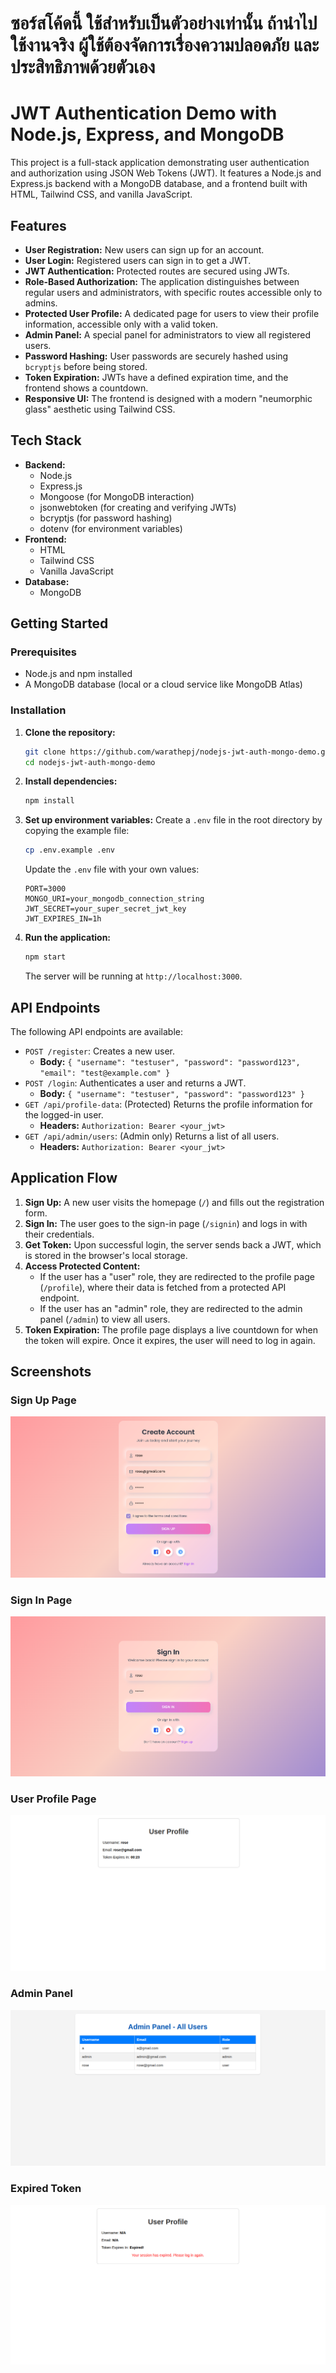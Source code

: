 # ซอร์สโค้ดนี้ ใช้สำหรับเป็นตัวอย่างเท่านั้น ถ้านำไปใช้งานจริง ผู้ใช้ต้องจัดการเรื่องความปลอดภัย และ ประสิทธิภาพด้วยตัวเอง

# JWT Authentication Demo with Node.js, Express, and MongoDB

This project is a full-stack application demonstrating user authentication and authorization using JSON Web Tokens (JWT). It features a Node.js and Express.js backend with a MongoDB database, and a frontend built with HTML, Tailwind CSS, and vanilla JavaScript.

## Features

-   **User Registration:** New users can sign up for an account.
-   **User Login:** Registered users can sign in to get a JWT.
-   **JWT Authentication:** Protected routes are secured using JWTs.
-   **Role-Based Authorization:** The application distinguishes between regular users and administrators, with specific routes accessible only to admins.
-   **Protected User Profile:** A dedicated page for users to view their profile information, accessible only with a valid token.
-   **Admin Panel:** A special panel for administrators to view all registered users.
-   **Password Hashing:** User passwords are securely hashed using `bcryptjs` before being stored.
-   **Token Expiration:** JWTs have a defined expiration time, and the frontend shows a countdown.
-   **Responsive UI:** The frontend is designed with a modern "neumorphic glass" aesthetic using Tailwind CSS.

## Tech Stack

-   **Backend:**
    -   Node.js
    -   Express.js
    -   Mongoose (for MongoDB interaction)
    -   jsonwebtoken (for creating and verifying JWTs)
    -   bcryptjs (for password hashing)
    -   dotenv (for environment variables)
-   **Frontend:**
    -   HTML
    -   Tailwind CSS
    -   Vanilla JavaScript
-   **Database:**
    -   MongoDB

## Getting Started

### Prerequisites

-   Node.js and npm installed
-   A MongoDB database (local or a cloud service like MongoDB Atlas)

### Installation

1.  **Clone the repository:**
    ```bash
    git clone https://github.com/warathepj/nodejs-jwt-auth-mongo-demo.git
    cd nodejs-jwt-auth-mongo-demo
    ```

2.  **Install dependencies:**
    ```bash
    npm install
    ```

3.  **Set up environment variables:**
    Create a `.env` file in the root directory by copying the example file:
    ```bash
    cp .env.example .env
    ```
    Update the `.env` file with your own values:
    ```
    PORT=3000
    MONGO_URI=your_mongodb_connection_string
    JWT_SECRET=your_super_secret_jwt_key
    JWT_EXPIRES_IN=1h
    ```

4.  **Run the application:**
    ```bash
    npm start
    ```
    The server will be running at `http://localhost:3000`.

## API Endpoints

The following API endpoints are available:

-   `POST /register`: Creates a new user.
    -   **Body:** `{ "username": "testuser", "password": "password123", "email": "test@example.com" }`
-   `POST /login`: Authenticates a user and returns a JWT.
    -   **Body:** `{ "username": "testuser", "password": "password123" }`
-   `GET /api/profile-data`: (Protected) Returns the profile information for the logged-in user.
    -   **Headers:** `Authorization: Bearer <your_jwt>`
-   `GET /api/admin/users`: (Admin only) Returns a list of all users.
    -   **Headers:** `Authorization: Bearer <your_jwt>`

## Application Flow

1.  **Sign Up:** A new user visits the homepage (`/`) and fills out the registration form.
2.  **Sign In:** The user goes to the sign-in page (`/signin`) and logs in with their credentials.
3.  **Get Token:** Upon successful login, the server sends back a JWT, which is stored in the browser's local storage.
4.  **Access Protected Content:**
    -   If the user has a "user" role, they are redirected to the profile page (`/profile`), where their data is fetched from a protected API endpoint.
    -   If the user has an "admin" role, they are redirected to the admin panel (`/admin`) to view all users.
5.  **Token Expiration:** The profile page displays a live countdown for when the token will expire. Once it expires, the user will need to log in again.

## Screenshots

### Sign Up Page
![Sign Up](images/signup.png)

### Sign In Page
![Sign In](images/signin.png)

### User Profile Page
![User Profile](images/profile.png)

### Admin Panel
![Admin Panel](images/admin.png)

### Expired Token
![Expired Token](images/expire.png)
